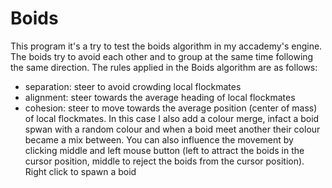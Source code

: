 # Boids
This program it's a try to test the boids algorithm in my accademy's engine. The boids try to avoid each other and to group at the same time following the same direction. The rules applied in the Boids algorithm are as follows: 
- separation: steer to avoid crowding local flockmates
- alignment: steer towards the average heading of local flockmates
- cohesion: steer to move towards the average position (center of mass) of local flockmates.
In this case I also add a colour merge, infact a boid spwan with a random colour and when a boid meet another their colour became a mix between. 
You can also influence the movement by clicking middle and left mouse button (left to attract the boids in the cursor position, middle to reject the boids from the cursor position). 
Right click to spawn a boid
